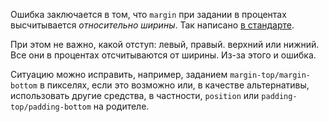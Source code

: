 Ошибка заключается в том, что `margin` при задании в процентах высчитывается *относительно ширины*. Так написано [в стандарте](https://www.w3.org/TR/CSS2/box.html#margin-properties).

При этом не важно, какой отступ: левый, правый. верхний или нижний. Все они в процентах отсчитываются от ширины. Из-за этого и ошибка.

Ситуацию можно исправить, например, заданием `margin-top/margin-bottom` в пикселях, если это возможно или, в качестве альтернативы, использовать другие средства, в частности, `position` или `padding-top/padding-bottom` на родителе.